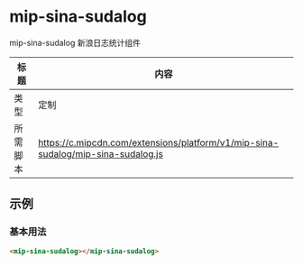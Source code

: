 # mip-sina-sudalog

mip-sina-sudalog 新浪日志统计组件

标题|内容
----|----
类型|定制
所需脚本|https://c.mipcdn.com/extensions/platform/v1/mip-sina-sudalog/mip-sina-sudalog.js

## 示例

### 基本用法
```html
<mip-sina-sudalog></mip-sina-sudalog>
```


